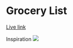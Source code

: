 # Grocery List

[Live link](https://main--venerable-cendol-3fdaaa.netlify.app/)

Inspiration
![](https://jschris.com/41168097024a0b0e7b306a91023114b8/project.gif)

